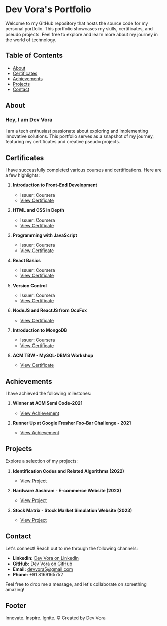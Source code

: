 # Dev Vora's Portfolio

Welcome to my GitHub repository that hosts the source code for my personal portfolio. This portfolio showcases my skills, certificates, and pseudo projects. Feel free to explore and learn more about my journey in the world of technology.

## Table of Contents

- [About](#about)
- [Certificates](#certificates)
- [Achievements](#achievements)
- [Projects](#projects)
- [Contact](#contact)

## About

### Hey, I am Dev Vora

I am a tech enthusiast passionate about exploring and implementing innovative solutions. This portfolio serves as a snapshot of my journey, featuring my certificates and creative pseudo projects.

## Certificates

I have successfully completed various courses and certifications. Here are a few highlights:

1. **Introduction to Front-End Development**
   - Issuer: Coursera
   - [View Certificate](https://www.coursera.org/verify/8KAXZWGBPC4Z)

2. **HTML and CSS in Depth**
   - Issuer: Coursera
   - [View Certificate](https://www.coursera.org/verify/TKW58U5BSQA2)

3. **Programming with JavaScript**
   - Issuer: Coursera
   - [View Certificate](https://www.coursera.org/verify/W36B955W784Y)

4. **React Basics**
   - Issuer: Coursera
   - [View Certificate](https://www.coursera.org/verify/ARBX53TLXK9E)

5. **Version Control**
   - Issuer: Coursera
   - [View Certificate](https://www.coursera.org/verify/LCPUGXTVXBY5)

6. **NodeJS and ReactJS from OcuFox**
   - [View Certificate](/Certificates/Certificate%20NodeJS%20and%20ReactJS.pdf)

7. **Introduction to MongoDB**
   - Issuer: Coursera
   - [View Certificate](https://www.coursera.org/verify/RE8JGSZZH5DE)

8. **ACM TBW - MySQL-DBMS Workshop**
   - [View Certificate](/Certificates/ACM%20TBW%20Certificate%20of%20Participation.pdf)

## Achievements

I have achieved the following milestones:

1. **Winner at ACM Semi Code-2021**
   - [View Achievement](/Achievements/Dev%20Vora_ACM%20Semi%20Code.png)

2. **Runner Up at Google Fresher Foo-Bar Challenge - 2021**
   - [View Achievement](/Achievements/GDSC%20Fresher%20Foo-Bar%20challenge%20Certificate-1.png)

## Projects

Explore a selection of my projects:

1. **Identification Codes and Related Algorithms (2022)**
   - [View Project](/Projects/Identification%20Codes%20and%20Related%20Algorithms.pdf)

2. **Hardware Aashram - E-commerce Website (2023)**
   - [View Project](/Projects/Hardware%20Aashram%20Project%20Report.pdf)

3. **Stock Matrix - Stock Market Simulation Website (2023)**
   - [View Project](/Projects/Stock%20Matrix%20Project%20Report.pdf)

## Contact

Let's connect! Reach out to me through the following channels:

- **LinkedIn:** [Dev Vora on LinkedIn](https://www.linkedin.com/in/vora-dev/)
- **GitHub:** [Dev Vora on GitHub](https://github.com/DevVora5)
- **Email:** [devvora5@gmail.com](mailto:devvora5@gmail.com)
- **Phone:** +91 8169165752

Feel free to drop me a message, and let's collaborate on something amazing!

## Footer

Innovate. Inspire. Ignite.
&copy; Created by Dev Vora
